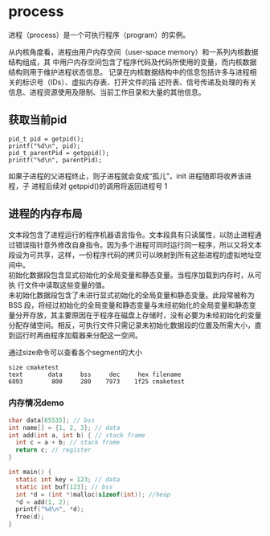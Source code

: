 # process
进程（process）是一个可执行程序（program）的实例。  

从内核角度看，进程由用户内存空间（user-space memory）和一系列内核数据结构组成，其
中用户内存空间包含了程序代码及代码所使用的变量，而内核数据结构则用于维护进程状态信息。
记录在内核数据结构中的信息包括许多与进程相关的标识号（IDs）、虚拟内存表、打开文件的描
述符表、信号传递及处理的有关信息、进程资源使用及限制、当前工作目录和大量的其他信息。  

## 获取当前pid
```
pid_t pid = getpid();
printf("%d\n", pid);
pid_t parentPid = getppid();
printf("%d\n", parentPid);
```

如果子进程的父进程终止，则子进程就会变成“孤儿”，init 进程随即将收养该进程，子
进程后续对 getppid()的调用将返回进程号 1  

## 进程的内存布局
 文本段包含了进程运行的程序机器语言指令。文本段具有只读属性，以防止进程通过错误指针意外修改自身指令。因为多个进程可同时运行同一程序，所以又将文本段设为可共享，这样，一份程序代码的拷贝可以映射到所有这些进程的虚拟地址空间中。  
 初始化数据段包含显式初始化的全局变量和静态变量。当程序加载到内存时，从可执
行文件中读取这些变量的值。  
未初始化数据段包含了未进行显式初始化的全局变量和静态变量。此段常被称为 BSS 段，将经过初始化的全局变量和静态变量与未经初始化的全局变量和静态变量分开存放，其主要原因在于程序在磁盘上存储时，没有必要为未经初始化的变量分配存储空间。相反，可执行文件只需记录未初始化数据段的位置及所需大小，直到运行时再由程序加载器来分配这一空间。  

通过size命令可以查看各个segment的大小  
```
size cmaketest 
text	   data	    bss	    dec	    hex filename
6893	    800	    280	   7973	   1f25	cmaketest
```

### 内存情况demo

```C
char data[65535]; // bss
int name[] = {1, 2, 3}; // data
int add(int a, int b) { // stack frame
  int c = a + b; // stack frame
  return c; // register
}

int main() {
  static int key = 123; // data
  static int buf[123]; // bss
  int *d = (int *)malloc(sizeof(int)); //heap
  *d = add(1, 2);
  printf("%d\n", *d);
  free(d);
}
```

